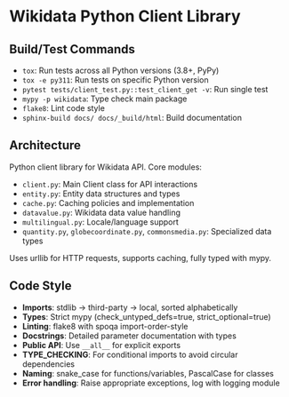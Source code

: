 # Wikidata Python Client Library

## Build/Test Commands
- `tox`: Run tests across all Python versions (3.8+, PyPy)
- `tox -e py311`: Run tests on specific Python version
- `pytest tests/client_test.py::test_client_get -v`: Run single test
- `mypy -p wikidata`: Type check main package
- `flake8`: Lint code style
- `sphinx-build docs/ docs/_build/html`: Build documentation

## Architecture
Python client library for Wikidata API. Core modules:
- `client.py`: Main Client class for API interactions
- `entity.py`: Entity data structures and types
- `cache.py`: Caching policies and implementation
- `datavalue.py`: Wikidata data value handling
- `multilingual.py`: Locale/language support
- `quantity.py`, `globecoordinate.py`, `commonsmedia.py`: Specialized data types

Uses urllib for HTTP requests, supports caching, fully typed with mypy.

## Code Style
- **Imports**: stdlib → third-party → local, sorted alphabetically
- **Types**: Strict mypy (check_untyped_defs=true, strict_optional=true)
- **Linting**: flake8 with spoqa import-order-style
- **Docstrings**: Detailed parameter documentation with types
- **Public API**: Use `__all__` for explicit exports
- **TYPE_CHECKING**: For conditional imports to avoid circular dependencies
- **Naming**: snake_case for functions/variables, PascalCase for classes
- **Error handling**: Raise appropriate exceptions, log with logging module
